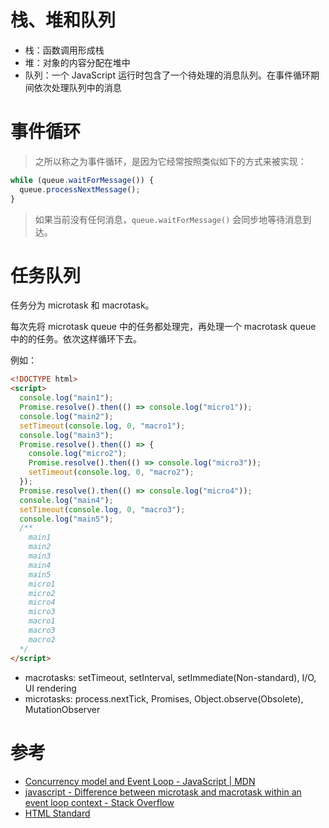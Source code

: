 # 栈、堆和队列

-   栈：函数调用形成栈
-   堆：对象的内容分配在堆中
-   队列：一个 JavaScript 运行时包含了一个待处理的消息队列。在事件循环期间依次处理队列中的消息

# 事件循环

> 之所以称之为事件循环，是因为它经常按照类似如下的方式来被实现：

```js
while (queue.waitForMessage()) {
  queue.processNextMessage();
}
```

> 如果当前没有任何消息，`queue.waitForMessage()` 会同步地等待消息到达。

# 任务队列

任务分为 microtask 和 macrotask。

每次先将 microtask queue 中的任务都处理完，再处理一个 macrotask queue 中的的任务。依次这样循环下去。

例如：

```html
<!DOCTYPE html>
<script>
  console.log("main1");
  Promise.resolve().then(() => console.log("micro1"));
  console.log("main2");
  setTimeout(console.log, 0, "macro1");
  console.log("main3");
  Promise.resolve().then(() => {
    console.log("micro2");
    Promise.resolve().then(() => console.log("micro3"));
    setTimeout(console.log, 0, "macro2");
  });
  Promise.resolve().then(() => console.log("micro4"));
  console.log("main4");
  setTimeout(console.log, 0, "macro3");
  console.log("main5");
  /**
    main1
    main2
    main3
    main4
    main5
    micro1
    micro2
    micro4
    micro3
    macro1
    macro3
    macro2
  */
</script>
```

-   macrotasks: setTimeout, setInterval, setImmediate(Non-standard), I/O, UI rendering
-   microtasks: process.nextTick, Promises, Object.observe(Obsolete), MutationObserver

# 参考

-   [Concurrency model and Event Loop - JavaScript | MDN](https://developer.mozilla.org/en-US/docs/Web/JavaScript/EventLoop#Several_runtimes_communicating_together)
-   [javascript - Difference between microtask and macrotask within an event loop context - Stack Overflow](https://stackoverflow.com/questions/25915634/difference-between-microtask-and-macrotask-within-an-event-loop-context)
-   [HTML Standard](https://html.spec.whatwg.org/multipage/webappapis.html#task-queue)
